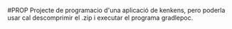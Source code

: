 #PROP
Projecte de programacio d'una aplicació de kenkens, pero poderla usar cal descomprimir el .zip i executar el programa gradlepoc.
